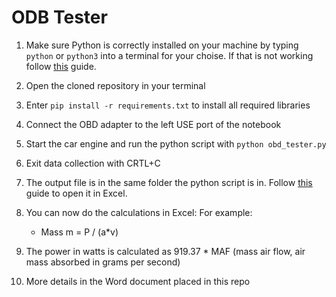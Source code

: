 # ODB Tester

1. Make sure Python is correctly installed on your machine by typing `python` or `python3` into a terminal for your choise. If that is not working follow [this](https://code.visualstudio.com/docs/python/python-tutorial) guide.

2. Open the cloned repository in your terminal

3. Enter `pip install -r requirements.txt` to install all required libraries

4. Connect the OBD adapter to the left USE port of the notebook

5. Start the car engine and run the python script with `python obd_tester.py`

6. Exit data collection with CRTL+C

7. The output file is in the same folder the python script is in. Follow [this](https://www.fcc.gov/general/opening-csv-file-excel) guide to open it in Excel. 


8. You can now do the calculations in Excel: For example:

    - Mass m = P / (a*v) 

10. The power in watts is calculated as 919.37 * MAF (mass air flow, air mass absorbed in grams per second) 

11. More details in the Word document placed in this repo